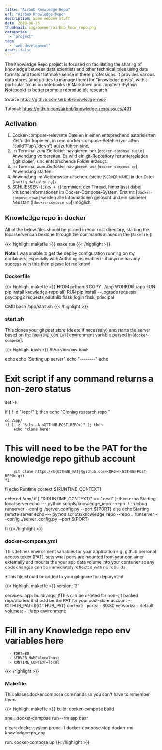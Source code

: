 ```yaml
---
title: "Airbnb Knowledge Repo"
url: "Airbnb Knowledge Repo"
description: Some webdev stuff
date: 2018-06-25
thumbnail: img/banner/airbnb_know_repo.png
categories:
  - "project"
tags: 
  - "web development"
draft: false
---
```

The Knowledge Repo project is focused on facilitating the sharing of knowledge between data scientists and other technical roles using data formats and tools that make sense in these professions. It provides various data stores (and utilities to manage them) for "knowledge posts", with a particular focus on notebooks (R Markdown and Jupyter / IPython Notebook) to better promote reproducible research.

Source <https://github.com/airbnb/knowledge-repo>

Tutorial: <https://github.com/airbnb/knowledge-repo/issues/401>

## Activation

1. Docker-compose-relevante Dateien in einen entsprechend autorisierten Zielfolder kopieren, in dem docker-compose-Befehle (vor allem “build“/“up“/“down“) auszuführen sind.
2. Im Terminal zum Zielfolder navigieren, per [`docker-compose build`] Anwendung vorbereiten. Es wird ein git-Repository heruntergeladen („git clone“) und entsprechende Folder erzeugt.
3. Im Terminal zum Zielfolder navigieren, per [`docker-compose up`] Anwendung starten.
4. Anwendung im Webbrowser ansehen. (siehe [`SERVER_NAME`] in der Datei [`config_defaults.py`])
5. SCHLIESSEN: [`STRG + C`] terminiert den Thread, hinterlässt dabei kritische Informationen im Docker-Compose-System. Erst mit [`docker-compose down`] werden alle Informationen gelöscht und ein sauberer Neustart ([`docker-compose up`]) möglich. 


## Knowledge repo in docker

All of the below files should be placed in your root directory, starting the local server can be done through the commands aliased in the [`Makefile`]:

{{< highlight makefile >}}
make run
{{< /highlight >}} 

**Note**: I was unable to get the deploy configuration running on my containers, especially with Auth/Logins enabled - if anyone has any success with this then please let me know!

### Dockerfile

{{< highlight makefile >}}
FROM python:3
COPY . /app
WORKDIR /app
RUN pip install knowledge-repo[all]
RUN pip install --upgrade requests psycopg2 requests_oauthlib flask_login flask_principal

CMD bash /app/start.sh
{{< /highlight >}} 

### start.sh

This clones your git post store (delete if necessary) and starts the server based on the [`RUNTIME_CONTEXT`] environment variable passed in [`docker-compose`].

{{< highlight bash >}}
#!/usr/bin/env bash

echo
echo "Setting up server"
echo "--------"
echo

# Exit script if any command returns a non-zero status
set -e

if [ ! -d "/app/<GITHUB-POST-REPO>" ]; then
	echo "Cloning research repo "

	cd /app/
	if [ -z "$(ls -A <GITHUB-POST-REPO>)" ]; then
		echo "clone here"
#		This will need to be the PAT for the knowledge repo github account
		git clone https://${GITHUB_PAT}@github.com/<ORG>/<GITHUB-POST-REPO>.git
	fi
fi
echo Runtime context ${RUNTIME_CONTEXT}

echo
cd /app/
if [ "${RUNTIME_CONTEXT}" == "local" ]; then
    echo Starting local server
    echo ---
    python scripts/knowledge_repo --repo ./<GITHUB-POST-REPO> --debug runserver --config ./server_config.py --port ${PORT}
else
    echo Starting remote server
    echo ---
    python scripts/knowledge_repo --repo ./<GITHUB-POST-REPO> runserver --config ./server_config.py --port ${PORT}

fi
{{< /highlight >}} 

### docker-compose.yml

This defines environment variables for your application e.g. github personal access token (PAT), sets what ports are mounted from your container externally and mounts the your app data volume into your container so any code changes can be immediately reflected with no rebuilds.

*This file should be added to your gitignore for deployment

{{< highlight makefile >}}
version: '3'

services:
  app:
    build:
      args:
#This can be deleted for non-git backed repositories, it should be the PAT for your post-store account
        - GITHUB_PAT=${GITHUB_PAT}
      context: .
    ports:
      - 80:80
    networks:
      - default
    volumes:
      - .:/app
    environment:
# Fill in any Knowledge repo env variables here
      - PORT=80
      - SERVER_NAME=localhost
      - RUNTIME_CONTEXT=local
{{< /highlight >}} 

### Makefile

This aliases docker compose commands so you don't have to remember them.

{{< highlight makefile >}}
build:
	docker-compose build

shell:
	docker-compose run --rm app bash

clean:
	docker system prune -f
	docker-compose stop
	docker rmi knowledgerepo_app

run:
	docker-compose up
{{< /highlight >}} 
